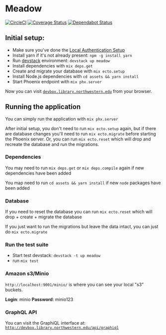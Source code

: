 # Meadow

[![CircleCI](https://circleci.com/gh/nulib/meadow.svg?style=svg)](https://circleci.com/gh/nulib/meadow)
[![Coverage Status](https://coveralls.io/repos/github/nulib/meadow/badge.svg)](https://coveralls.io/github/nulib/meadow)
[![Dependabot Status](https://api.dependabot.com/badges/status?host=github&repo=nulib/meadow)](https://dependabot.com)

## Initial setup:

- Make sure you've done the [Local Authentication Setup](https://github.com/nulib/donut/wiki/Authentication-setup-for-dev-environment)
- Install yarn if it's not already present: `npm -g install yarn`
- Run [devstack](https://github.com/nulib/devstack) environment: `devstack up meadow`
- Install dependencies with `mix deps.get`
- Create and migrate your database with `mix ecto.setup`
- Install Node.js dependencies with `cd assets && yarn install`
- Start Phoenix endpoint with `mix phx.server`

Now you can visit [`devbox.library.northwestern.edu`](http://devbox.library.northwestern.edu) from your browser.

## Running the application

You can simply run the application with `mix phx.server`

After initial setup, you don't need to run `mix ecto.setup` again, but if there are database changes you'll need to run `mix ecto.migrate` before starting the Phoenix server. Or, you can run `mix ecto.reset` which will drop and recreate the database and run the migrations.

### Dependencies

You may need to run `mix deps.get` or `mix deps.compile` again if new dependencies have been added

You map need to run `cd assets && yarn install` if new `node` packages have been added

### Database

If you need to reset the database you can run `mix ecto.reset` which will drop + create + migrate the database

If you just want to run the migrations but leave the data intact, you can just do `mix ecto.migrate`

### Run the test suite

- Start test devstack: `devstack -t up meadow`
- run `mix test`

### Amazon s3/Minio

`http://localhost:9001/minio/` is where you can see your local "s3" buckets.

**Login**: minio
**Password**: minio123

### GraphQL API

You can visit the GraphiQL interface at: [`http://devbox.library.northwestern.edu/api/graphiql`](http://devbox.library.northwestern.edu/api/graphiql)

